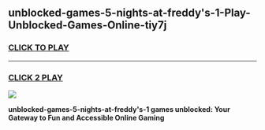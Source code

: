 
## unblocked-games-5-nights-at-freddy's-1-Play-Unblocked-Games-Online-tiy7j
<h3>
<a href="https://premium76.site?title=unblocked-games-5-nights-at-freddy's-1&ref=24A">CLICK TO PLAY</a></h3>
<hr>

<h3>
<a href="https://premium76.site?title=unblocked-games-5-nights-at-freddy's-1&ref=24A">CLICK 2 PLAY</a>
  
</h3>

<a href="https://premium76.site?title=unblocked-games-5-nights-at-freddy's-1&ref=24A"><img src="https://clearcache.store/games.png"></a>


**unblocked-games-5-nights-at-freddy's-1 games unblocked: Your Gateway to Fun and Accessible Online Gaming**

